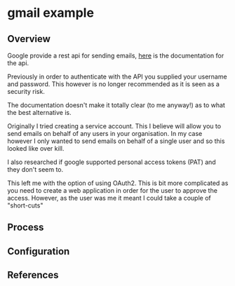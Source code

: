 # gmail example

## Overview
Google provide a rest api for sending emails,  [here](https://developers.google.com/gmail/api/v1/reference/users/messages/send) is the documentation for the api.

Previously in order to authenticate with the API you supplied your username and password.  This however is no longer recommended as it is seen as a security risk.

The documentation doesn't make it totally clear (to me anyway!) as to what the best alternative is.

Originally I tried creating a service account.  This I believe will allow you to send emails on behalf of any users in your organisation.  In my case however I only wanted to send emails on behalf of a single user and so this looked like over kill.

I also researched if google supported personal access tokens (PAT) and they don't seem to.

This left me with the option of using OAuth2.  This is bit more complicated as you need to create a web application in order for the user to approve the access.  However,  as the user was me it meant I could take a couple of "short-cuts"






## Process



## Configuration


## References